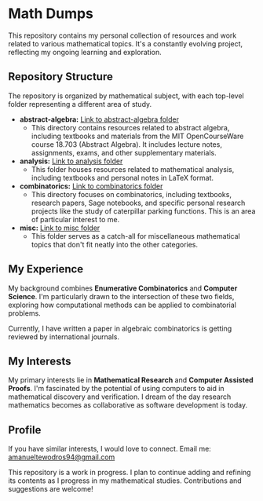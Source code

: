 # Math Dumps

This repository contains my personal collection of resources and work related to various mathematical topics. It's a constantly evolving project, reflecting my ongoing learning and exploration.

## Repository Structure

The repository is organized by mathematical subject, with each top-level folder representing a different area of study.

- **abstract-algebra:** [Link to abstract-algebra folder](abstract-algebra)
  - This directory contains resources related to abstract algebra, including textbooks and materials from the MIT OpenCourseWare course 18.703 (Abstract Algebra). It includes lecture notes, assignments, exams, and other supplementary materials.
- **analysis:** [Link to analysis folder](analysis)
  - This folder houses resources related to mathematical analysis, including textbooks and personal notes in LaTeX format.
- **combinatorics:** [Link to combinatorics folder](combinatorics)
  - This directory focuses on combinatorics, including textbooks, research papers, Sage notebooks, and specific personal research projects like the study of caterpillar parking functions. This is an area of particular interest to me.
- **misc:** [Link to misc folder](misc)
  - This folder serves as a catch-all for miscellaneous mathematical topics that don't fit neatly into the other categories.

## My Experience

My background combines **Enumerative Combinatorics** and **Computer Science**. I'm particularly drawn to the intersection of these two fields, exploring how computational methods can be applied to combinatorial problems.

Currently, I have written a paper in algebraic combinatorics is getting reviewed by international journals.

## My Interests

My primary interests lie in **Mathematical Research** and **Computer Assisted Proofs**. I'm fascinated by the potential of using computers to aid in mathematical discovery and verification. I dream of the day research mathematics becomes as collaborative as software development is today.

## Profile

If you have similar interests, I would love to connect. Email me: amanueltewodros94@gmail.com

This repository is a work in progress. I plan to continue adding and refining its contents as I progress in my mathematical studies. Contributions and suggestions are welcome!
